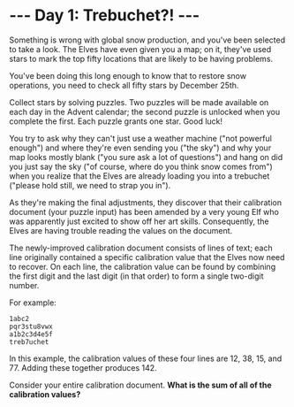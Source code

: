 # --- Day 1: Trebuchet?! ---

Something is wrong with global snow production, and you've been selected to take a look.
The Elves have even given you a map; on it, they've used stars to mark the top fifty locations 
that are likely to be having problems.

You've been doing this long enough to know that to restore snow operations, you need to check 
all fifty stars by December 25th.

Collect stars by solving puzzles. Two puzzles will be made available on each day in the Advent 
calendar; the second puzzle is unlocked when you complete the first. Each puzzle grants one 
star. Good luck!

You try to ask why they can't just use a weather machine ("not powerful enough") and where they're 
even sending you ("the sky") and why your map looks mostly blank ("you sure ask a lot of questions") 
and hang on did you just say the sky ("of course, where do you think snow comes from") when you realize 
that the Elves are already loading you into a trebuchet ("please hold still, we need to strap you in").

As they're making the final adjustments, they discover that their calibration document (your puzzle input) 
has been amended by a very young Elf who was apparently just excited to show off her art skills. 
Consequently, the Elves are having trouble reading the values on the document.

The newly-improved calibration document consists of lines of text; each line originally contained a specific 
calibration value that the Elves now need to recover. On each line, the calibration value can be found by 
combining the first digit and the last digit (in that order) to form a single two-digit number.

For example:

```
1abc2
pqr3stu8vwx
a1b2c3d4e5f
treb7uchet
```

In this example, the calibration values of these four lines are 12, 38, 15, and 77. Adding these together 
produces 142.

Consider your entire calibration document. **What is the sum of all of the calibration values?**

